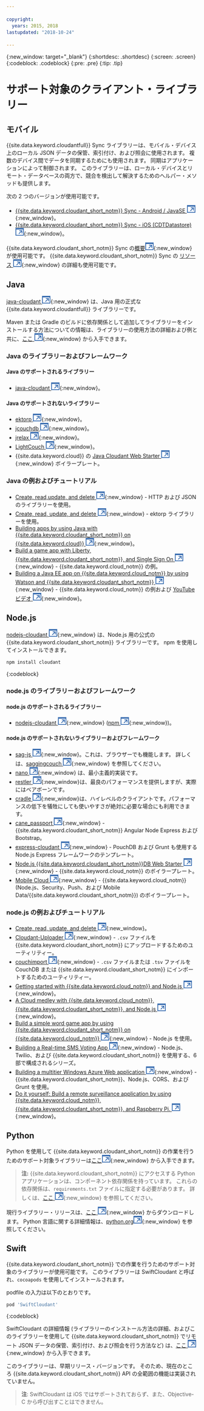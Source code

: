 ```yaml
---

copyright:
  years: 2015, 2018
lastupdated: "2018-10-24"

---
```


{:new_window: target="_blank"}
{:shortdesc: .shortdesc}
{:screen: .screen}
{:codeblock: .codeblock}
{:pre: .pre}
{:tip: .tip}

<!-- Acrolinx: 2017-05-10 -->

# サポート対象のクライアント・ライブラリー

## モバイル

{{site.data.keyword.cloudantfull}} Sync ライブラリーは、モバイル・デバイス上のローカル JSON データの保管、索引付け、および照会に使用されます。
複数のデバイス間でデータを同期するためにも使用されます。
同期はアプリケーションによって制御されます。
このライブラリーは、ローカル・デバイスとリモート・データベースの両方で、競合を検出して解決するためのヘルパー・メソッドも提供します。

次の 2 つのバージョンが使用可能です。

-   [{{site.data.keyword.cloudant_short_notm}} Sync - Android / JavaSE ![外部リンク・アイコン](../images/launch-glyph.svg "外部リンク・アイコン")](https://github.com/cloudant/sync-android){:new_window}。
-   [{{site.data.keyword.cloudant_short_notm}} Sync - iOS (CDTDatastore) ![外部リンク・アイコン](../images/launch-glyph.svg "外部リンク・アイコン")](https://github.com/cloudant/CDTDatastore){:new_window}。

{{site.data.keyword.cloudant_short_notm}} Sync の[概要![外部リンク・アイコン](../images/launch-glyph.svg "外部リンク・アイコン")](https://cloudant.com/product/cloudant-features/sync/){:new_window} が使用可能です。
{{site.data.keyword.cloudant_short_notm}} Sync の [リソース ![外部リンク・アイコン](../images/launch-glyph.svg "外部リンク・アイコン")](https://cloudant.com/cloudant-sync-resources/){:new_window} の詳細も使用可能です。

## Java

[java-cloudant ![外部リンク・アイコン](../images/launch-glyph.svg "外部リンク・アイコン")](https://github.com/cloudant/java-cloudant){:new_window} は、Java 用の正式な {{site.data.keyword.cloudantfull}} ライブラリーです。

Maven または Gradle のビルドに依存関係として追加してライブラリーをインストールする方法についての情報は、ライブラリーの使用方法の詳細および例と共に、[ここ ![外部リンク・アイコン](../images/launch-glyph.svg "外部リンク・アイコン")](https://github.com/cloudant/java-cloudant#installation-and-usage){:new_window} から入手できます。

### Java のライブラリーおよびフレームワーク

#### Java のサポートされるライブラリー

-   [java-cloudant ![外部リンク・アイコン](../images/launch-glyph.svg "外部リンク・アイコン")](https://github.com/cloudant/java-cloudant){:new_window}。

#### Java のサポートされないライブラリー

-   [ektorp ![外部リンク・アイコン](../images/launch-glyph.svg "外部リンク・アイコン")](https://helun.github.io/Ektorp/reference_documentation.html){:new_window}。
-   [jcouchdb ![外部リンク・アイコン](../images/launch-glyph.svg "外部リンク・アイコン")](http://code.google.com/p/jcouchdb/){:new_window}。
-   [jrelax ![外部リンク・アイコン](../images/launch-glyph.svg "外部リンク・アイコン")](https://github.com/isterin/jrelax){:new_window}。
-   [LightCouch ![外部リンク・アイコン](../images/launch-glyph.svg "外部リンク・アイコン")](http://www.lightcouch.org/){:new_window}。
-   {{site.data.keyword.cloud}} の [Java Cloudant Web Starter ![外部リンク・アイコン](../images/launch-glyph.svg "外部リンク・アイコン")](https://ace.ng.bluemix.net/#/store/cloudOEPaneId=store&appTemplateGuid=CloudantJavaBPTemplate&fromCatalog=true){:new_window} ボイラープレート。

### Java の例およびチュートリアル

-   [Create, read,update, and delete ![外部リンク・アイコン](../images/launch-glyph.svg "外部リンク・アイコン")](https://github.com/cloudant/haengematte/tree/master/java){:new_window} - HTTP および JSON のライブラリーを使用。
-   [Create, read, update, and delete ![外部リンク・アイコン](../images/launch-glyph.svg "外部リンク・アイコン")](https://github.com/cloudant/haengematte/tree/master/java/CrudWithEktorp){:new_window} - ektorp ライブラリーを使用。
-   [Building apps by using Java with {{site.data.keyword.cloudant_short_notm}} on {{site.data.keyword.cloud}} ![外部リンク・アイコン](../images/launch-glyph.svg "外部リンク・アイコン")](https://cloudant.com/blog/building-apps-using-java-with-cloudant-on-ibm-bluemix/){:new_window}。
-   [Build a game app with Liberty, {{site.data.keyword.cloudant_short_notm}}, and Single Sign On ![外部リンク・アイコン](../images/launch-glyph.svg "外部リンク・アイコン")](http://www.ibm.com/developerworks/cloud/library/cl-multiservicegame-app/index.html?ca=drs-){:new_window} - {{site.data.keyword.cloud_notm}} の例。
-   [Building a Java EE app on {{site.data.keyword.cloud_notm}} by using Watson and {{site.data.keyword.cloudant_short_notm}} ![外部リンク・アイコン](../images/launch-glyph.svg "外部リンク・アイコン")](https://developer.ibm.com/bluemix/2014/10/17/building-java-ee-app-ibm-bluemix-using-watson-cloudant/){:new_window} - {{site.data.keyword.cloud_notm}} の例および [YouTube ビデオ ![外部リンク・アイコン](../images/launch-glyph.svg "外部リンク・アイコン")](https://www.youtube.com/watch?feature=youtu.be&v=9AFMY6m0LIU&app=desktop){:new_window}。


## Node.js

[nodejs-cloudant ![外部リンク・アイコン](../images/launch-glyph.svg "外部リンク・アイコン")](https://github.com/cloudant/nodejs-cloudant){:new_window} は、Node.js 用の公式の {{site.data.keyword.cloudant_short_notm}} ライブラリーです。
npm を使用してインストールできます。

```sh
npm install cloudant
```
{:codeblock}

### node.js のライブラリーおよびフレームワーク

#### node.js のサポートされるライブラリー

-   [nodejs-cloudant ![外部リンク・アイコン](../images/launch-glyph.svg "外部リンク・アイコン")](https://github.com/cloudant/nodejs-cloudant){:new_window} ([npm ![外部リンク・アイコン](../images/launch-glyph.svg "外部リンク・アイコン")](https://www.npmjs.com/package/@cloudant/cloudant){:new_window})。

#### node.js のサポートされないライブラリーおよびフレームワーク

-   [sag-js ![外部リンク・アイコン](../images/launch-glyph.svg "外部リンク・アイコン")](https://github.com/sbisbee/sag-js){:new_window}。これは、ブラウザーでも機能します。
    詳しくは、[saggingcouch ![外部リンク・アイコン](../images/launch-glyph.svg "外部リンク・アイコン")](https://github.com/sbisbee/saggingcouch.com){:new_window} を参照してください。
-   [nano ![外部リンク・アイコン](../images/launch-glyph.svg "外部リンク・アイコン")](https://github.com/dscape/nano){:new_window} は、最小主義的実装です。
-   [restler ![外部リンク・アイコン](../images/launch-glyph.svg "外部リンク・アイコン")](https://github.com/danwrong/restler){:new_window}は、最良のパフォーマンスを提供しますが、実際にはベアボーンです。
-   [cradle ![外部リンク・アイコン](../images/launch-glyph.svg "外部リンク・アイコン")](https://github.com/flatiron/cradle){:new_window}は、ハイレベルのクライアントです。パフォーマンスの低下を犠牲にしても使いやすさが絶対に必要な場合にも利用できます。
-   [cane_passport ![外部リンク・アイコン](../images/launch-glyph.svg "外部リンク・アイコン")](https://github.com/ddemichele/cane_passport){:new_window} - {{site.data.keyword.cloudant_short_notm}} Angular Node Express および Bootstrap。
-   [express-cloudant ![外部リンク・アイコン](../images/launch-glyph.svg "外部リンク・アイコン")](https://github.com/cloudant-labs/express-cloudant){:new_window} - PouchDB および Grunt も使用する Node.js Express フレームワークのテンプレート。
-   [Node.js {{site.data.keyword.cloudant_short_notm}}DB Web Starter ![外部リンク・アイコン](../images/launch-glyph.svg "外部リンク・アイコン")](https://ace.ng.bluemix.net/#/store/cloudOEPaneId=store&appTemplateGuid=nodejscloudantbp&fromCatalog=true){:new_window} - {{site.data.keyword.cloud_notm}} のボイラープレート。
-   [Mobile Cloud ![外部リンク・アイコン](../images/launch-glyph.svg "外部リンク・アイコン")](https://ace.ng.bluemix.net/#/store/cloudOEPaneId=store&appTemplateGuid=mobileBackendStarter&fromCatalog=true){:new_window} - {{site.data.keyword.cloud_notm}} (Node.js、Security、Push、および Mobile Data/{{site.data.keyword.cloudant_short_notm}}) のボイラープレート。

### node.js の例およびチュートリアル

-   [Create, read, update, and delete ![外部リンク・アイコン](../images/launch-glyph.svg "外部リンク・アイコン")](https://github.com/cloudant/haengematte/tree/master/nodejs){:new_window}。
-   [Cloudant-Uploader ![外部リンク・アイコン](../images/launch-glyph.svg "外部リンク・アイコン")](https://github.com/garbados/Cloudant-Uploader){:new_window} - `.csv` ファイルを {{site.data.keyword.cloudant_short_notm}} にアップロードするためのユーティリティー。
-   [couchimport ![外部リンク・アイコン](../images/launch-glyph.svg "外部リンク・アイコン")](https://github.com/glynnbird/couchimport){:new_window} - `.csv` ファイルまたは `.tsv` ファイルを CouchDB または {{site.data.keyword.cloudant_short_notm}} にインポートするためのユーティリティー。
-   [Getting started with {{site.data.keyword.cloud_notm}} and Node.js ![外部リンク・アイコン](../images/launch-glyph.svg "外部リンク・アイコン")](http://thoughtsoncloud.com/2014/07/getting-started-ibm-bluemix-node-js/){:new_window}。
-   [A Cloud medley with {{site.data.keyword.cloud_notm}}, {{site.data.keyword.cloudant_short_notm}}, and Node.js ![外部リンク・アイコン](../images/launch-glyph.svg "外部リンク・アイコン")](https://gigadom.wordpress.com/2014/08/15/a-cloud-medley-with-ibm-bluemix-cloudant-db-and-node-js/){:new_window}。
-   [Build a simple word game app by using {{site.data.keyword.cloudant_short_notm}} on {{site.data.keyword.cloud_notm}} ![外部リンク・アイコン](../images/launch-glyph.svg "外部リンク・アイコン")](http://www.ibm.com/developerworks/cloud/library/cl-guesstheword-app/index.html?ca=drs-){:new_window} - Node.js を使用。
-   [Building a Real-time SMS Voting App ![外部リンク・アイコン](../images/launch-glyph.svg "外部リンク・アイコン")](https://www.twilio.com/blog/2012/09/building-a-real-time-sms-voting-app-part-1-node-js-couchdb.html){:new_window} - Node.js、Twilio、および {{site.data.keyword.cloudant_short_notm}} を使用する、6 部で構成されるシリーズ。
-   [Building a multitier Windows Azure Web application ![外部リンク・アイコン](../images/launch-glyph.svg "外部リンク・アイコン")](https://www.ampower.me/article/CouchDB/Tutorial-Building-a-Multi-Tier-Windows-Azure-Web-application-use-Cloudants-Couchdb-as-a-Service-node-94-409665?eqs=Z2NWNlltTmlUWStWcHdEWENWc3UxdmowREpiMjlGUVpKajJOZGJpSlVkemlPS2oxa0YxZE5BPT0=){:new_window} - {{site.data.keyword.cloudant_short_notm}}、Node.js、CORS、および Grunt を使用。
-   [Do it yourself: Build a remote surveillance application by using {{site.data.keyword.cloud_notm}}, {{site.data.keyword.cloudant_short_notm}}, and Raspberry Pi. ![外部リンク・アイコン](../images/launch-glyph.svg "外部リンク・アイコン")](http://www.ibm.com/developerworks/library/ba-remoteservpi-app/index.html){:new_window}。

## Python

Python を使用して {{site.data.keyword.cloudant_short_notm}} の作業を行うためのサポート対象ライブラリーは[ここ![外部リンク・アイコン](../images/launch-glyph.svg "外部リンク・アイコン")](https://github.com/cloudant/python-cloudant){:new_window} から入手できます。

>   **注:** {{site.data.keyword.cloudant_short_notm}} にアクセスする Python アプリケーションは、コンポーネント依存関係を持っています。 これらの依存関係は、`requirements.txt` ファイルに指定する必要があります。 詳しくは、[ここ ![外部リンク・アイコン](../images/launch-glyph.svg "外部リンク・アイコン")](https://pip.readthedocs.io/en/1.1/requirements.html){:new_window} を参照してください。

現行ライブラリー・リリースは、[ここ ![外部リンク・アイコン](../images/launch-glyph.svg "外部リンク・アイコン")](https://pypi.python.org/pypi/cloudant/){:new_window} からダウンロードします。
Python 言語に関する詳細情報は、[python.org![外部リンク・アイコン](../images/launch-glyph.svg "外部リンク・アイコン")](https://www.python.org/about/){:new_window} を参照してください。 

## Swift

{{site.data.keyword.cloudant_short_notm}} での作業を行うためのサポート対象のライブラリーが使用可能です。
このライブラリーは SwiftCloudant と呼ばれ、`cocoapods` を使用してインストールされます。

podfile の入力は以下のとおりです。

```sh
pod 'SwiftCloudant'
```
{:codeblock}

SwiftCloudant の詳細情報 (ライブラリーのインストール方法の詳細、およびこのライブラリーを使用して {{site.data.keyword.cloudant_short_notm}} でリモート JSON データの保管、索引付け、および照会を行う方法など) は、[ここ ![外部リンク・アイコン](../images/launch-glyph.svg "外部リンク・アイコン")](https://github.com/cloudant/swift-cloudant){:new_window} から入手できます。

このライブラリーは、早期リリース・バージョンです。
そのため、現在のところ {{site.data.keyword.cloudant_short_notm}} API の全範囲の機能は実装されていません。 

>   **注**: SwiftCloudant は iOS ではサポートされておらず、また、Objective-C から呼び出すことはできません。
